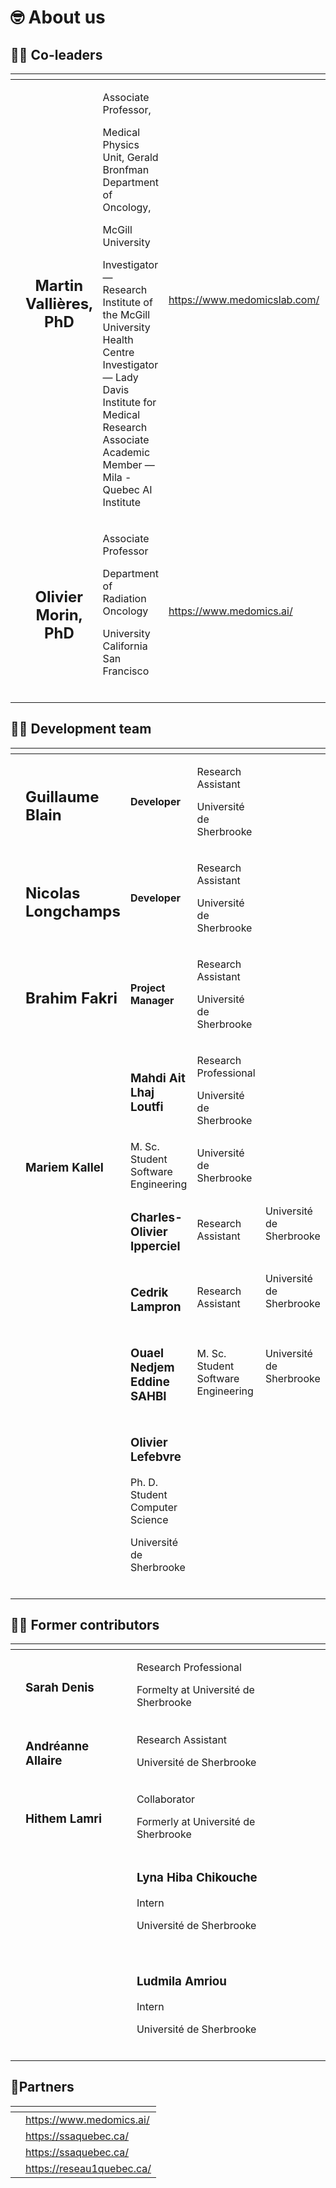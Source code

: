 # 🤓 About us

## :pilot: Co-leaders

<table data-card-size="large" data-view="cards" data-full-width="false"><thead><tr><th align="center"></th><th align="center"></th><th></th><th data-type="content-ref"></th><th align="center"></th><th data-hidden data-card-cover data-type="files"></th></tr></thead><tbody><tr><td align="center"><img src=".gitbook/assets/martin_vallieres (1).png" alt="" data-size="original"></td><td align="center"><h2><strong>Martin Vallières, PhD</strong></h2></td><td><p>Associate Professor,</p><p>Medical Physics Unit, Gerald Bronfman Department of Oncology, </p><p>McGill University</p><p>Investigator — Research Institute of the McGill University Health Centre<br>Investigator — Lady Davis Institute for Medical Research<br>Associate Academic Member — Mila - Quebec AI Institute</p></td><td><a href="https://www.medomicslab.com/">https://www.medomicslab.com/</a></td><td align="center"><div><figure><img src=".gitbook/assets/AffiliationsMartin (1).png" alt=""><figcaption></figcaption></figure></div></td><td></td></tr><tr><td align="center"><img src=".gitbook/assets/olivier_morin (2).png" alt="" data-size="original"></td><td align="center"><h2>Olivier Morin, PhD</h2></td><td><p>Associate Professor</p><p>Department of Radiation Oncology</p><p>University California San Francisco<br><br></p></td><td><a href="https://www.medomics.ai/">https://www.medomics.ai/</a></td><td align="center"><img src=".gitbook/assets/olivier_morin_cie.png" alt="" data-size="original"></td><td></td></tr></tbody></table>

## 👩‍💻 Development team

<table data-column-title-hidden data-view="cards" data-full-width="false"><thead><tr><th align="center"></th><th></th><th></th><th></th><th></th></tr></thead><tbody><tr><td align="center"><img src=".gitbook/assets/Guillaume_blain.png" alt="" data-size="original"></td><td><h2>Guillaume Blain</h2></td><td><h4>Developer</h4></td><td><p>Research Assistant</p><p>Université de Sherbrooke</p></td><td><a href="https://github.com/Blain354?tab=repositories"><img src=".gitbook/assets/github.png" alt="" data-size="line"></a> <a href="https://www.linkedin.com/in/guillaume-blain-a7b9871a2/"><img src=".gitbook/assets/linkedin.png" alt="" data-size="line"></a></td></tr><tr><td align="center"><img src=".gitbook/assets/Nicolas_Longchamps.png" alt="" data-size="original"></td><td><h2>Nicolas Longchamps</h2></td><td><h4>Developer</h4></td><td><p>Research Assistant</p><p>Université de Sherbrooke</p></td><td><a href="https://github.com/NicoLongfield?tab=repositories"><img src=".gitbook/assets/github.png" alt="" data-size="line"></a> <a href="https://www.linkedin.com/in/nicolas-longchamps-bb2023279/"><img src=".gitbook/assets/linkedin.png" alt="" data-size="line"></a></td></tr><tr><td align="center"><img src=".gitbook/assets/Brahim_Fakri (2).png" alt="" data-size="original"></td><td><h2>Brahim Fakri</h2></td><td><h4>Project Manager</h4></td><td><p>Research Assistant</p><p>Université de Sherbrooke</p></td><td><a href="https://github.com/BrahimFakri"><img src=".gitbook/assets/github.png" alt="" data-size="line"></a> <a href="https://www.linkedin.com/in/brahim-fakri/"><img src=".gitbook/assets/linkedin.png" alt="" data-size="line"></a></td></tr><tr><td align="center"><img src=".gitbook/assets/Mahdi_Ait_Lhaj_Loutfi.png" alt=""></td><td></td><td><h3>Mahdi Ait Lhaj Loutfi</h3></td><td><p>Research Professional</p><p>Université de Sherbrooke</p></td><td><a href="https://github.com/MahdiAll99?tab=repositories"><img src=".gitbook/assets/github.png" alt="" data-size="line"></a> <a href="https://www.linkedin.com/in/mahdi-ait-lhaj-loutfi-332014253/"><img src=".gitbook/assets/linkedin.png" alt="" data-size="line"></a></td></tr><tr><td align="center"><img src=".gitbook/assets/MariamKallel.jpg" alt=""></td><td><h3>Mariem Kallel</h3></td><td>M. Sc. Student Software Engineering</td><td>Université de Sherbrooke</td><td><a href="https://github.com/mariemkallel16"><img src=".gitbook/assets/github.png" alt="" data-size="line"></a> <a href="https://ca.linkedin.com/in/mariem-kallel-4a80201b5"><img src=".gitbook/assets/linkedin.png" alt="" data-size="line"></a></td></tr><tr><td align="center"><img src=".gitbook/assets/CharlesOlivier.jpg" alt=""></td><td></td><td><h3>Charles-Olivier Ipperciel</h3></td><td>Research Assistant</td><td>Université de Sherbrooke<br><a href="https://github.com/CharlesOIpperciel"><img src=".gitbook/assets/github.png" alt="" data-size="line"></a> <a href="https://www.linkedin.com/in/coipp/"><img src=".gitbook/assets/linkedin.png" alt="" data-size="line"></a></td></tr><tr><td align="center"><img src=".gitbook/assets/Cedrick.jpg" alt=""></td><td></td><td><h3>Cedrik Lampron</h3></td><td>Research Assistant</td><td>Université de Sherbrooke<br><a href="https://cedriklampron.github.io/Portfolio/"><img src=".gitbook/assets/github.png" alt="" data-size="line"></a> <a href="https://www.linkedin.com/in/c%C3%A9drik-lampron-541002187/"><img src=".gitbook/assets/linkedin.png" alt="" data-size="line"></a></td></tr><tr><td align="center"><img src=".gitbook/assets/ouael.jpg" alt=""></td><td></td><td><h3>Ouael Nedjem Eddine SAHBI</h3></td><td>M. Sc. Student Software Engineering</td><td>Université de Sherbrooke<br><a href="https://github.com/ouaelesi"><img src=".gitbook/assets/github.png" alt="" data-size="line"></a> <a href="https://www.linkedin.com/in/ouael-nedjem-eddine-sahbi-4674231b3/"><img src=".gitbook/assets/linkedin.png" alt="" data-size="line"></a><br></td></tr><tr><td align="center"><img src=".gitbook/assets/olivier.jpeg" alt=""></td><td></td><td><h3>Olivier Lefebvre</h3><p>Ph. D. Student Computer Science</p><p></p><p>Université de Sherbrooke<br><a href="https://github.com/Olivier998"><img src=".gitbook/assets/github.png" alt="" data-size="line"></a> <a href="https://www.linkedin.com/in/olivier-lefebvre-bb8837162/"><img src=".gitbook/assets/linkedin.png" alt="" data-size="line"></a></p></td><td></td><td></td></tr></tbody></table>

## 👩‍💻 Former contributors

<table data-column-title-hidden data-view="cards" data-full-width="false"><thead><tr><th align="center"></th><th></th><th></th><th></th></tr></thead><tbody><tr><td align="center"><img src=".gitbook/assets/Sarah_Denis.png" alt=""></td><td><h3>Sarah Denis</h3></td><td><p>Research Professional</p><p>Formelty at Université de Sherbrooke</p></td><td><a href="https://github.com/Sari27?tab=repositories"><img src=".gitbook/assets/github.png" alt="" data-size="line"></a> <a href="https://www.linkedin.com/in/sarah-denis-b384b722b"><img src=".gitbook/assets/linkedin.png" alt="" data-size="line"></a></td></tr><tr><td align="center"><img src=".gitbook/assets/Andreanne_allaire (1).png" alt="" data-size="original"></td><td><h3>Andréanne Allaire</h3></td><td><p>Research Assistant</p><p>Université de Sherbrooke</p></td><td></td></tr><tr><td align="center"><img src=".gitbook/assets/Hithem_lamri.png" alt="" data-size="original"></td><td><h3>Hithem Lamri</h3></td><td><p>Collaborator</p><p>Formerly at Université de Sherbrooke</p></td><td></td></tr><tr><td align="center"><img src=".gitbook/assets/Lyna.jpg" alt=""></td><td></td><td><h3>Lyna Hiba Chikouche</h3><p>Intern</p><p></p><p>Université de Sherbrooke<br><a href="https://github.com/lyna1404"><img src=".gitbook/assets/github.png" alt="" data-size="line"></a> <a href="http://www.linkedin.com/in/lynahiba-chikouche-62a5181bb"><img src=".gitbook/assets/linkedin.png" alt="" data-size="line"></a></p></td><td></td></tr><tr><td align="center"><img src=".gitbook/assets/Ludmila.jpg" alt=""></td><td></td><td><h3>Ludmila Amriou</h3><p>Intern</p><p></p><p>Université de Sherbrooke<br><a href="https://github.com/LudmilaAmriou"><img src=".gitbook/assets/github.png" alt="" data-size="line"></a> <a href="https://www.linkedin.com/in/ludmila-amriou-875b58238/"><img src=".gitbook/assets/linkedin.png" alt="" data-size="line"></a></p></td><td></td></tr></tbody></table>

## 🤝Partners

<table data-view="cards"><thead><tr><th align="center"></th><th data-hidden data-card-target data-type="content-ref"></th></tr></thead><tbody><tr><td align="center"><img src=".gitbook/assets/medomics.png" alt="" data-size="original"></td><td><a href="https://www.medomics.ai/">https://www.medomics.ai/</a></td></tr><tr><td align="center"><img src=".gitbook/assets/prevalis.png" alt="" data-size="original"></td><td><a href="https://ssaquebec.ca/">https://ssaquebec.ca/</a></td></tr><tr><td align="center"><img src=".gitbook/assets/ssa.png" alt="" data-size="original"></td><td><a href="https://ssaquebec.ca/">https://ssaquebec.ca/</a></td></tr><tr><td align="center"><img src=".gitbook/assets/reseau-1 (1).png" alt="" data-size="original"></td><td><a href="https://reseau1quebec.ca/">https://reseau1quebec.ca/</a></td></tr></tbody></table>

